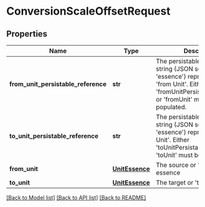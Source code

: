 # ConversionScaleOffsetRequest

## Properties
Name | Type | Description | Notes
------------ | ------------- | ------------- | -------------
**from_unit_persistable_reference** | **str** | The persistable reference string (JSON serialized Unit &#39;essence&#39;) representing toe &#39;from Unit&#39;. Either &#39;fromUnitPersistableReference&#39; or &#39;fromUnit&#39; must be populated. | [optional] 
**to_unit_persistable_reference** | **str** | The persistable reference string (JSON serialized Unit &#39;essence&#39;) representing toe &#39;to Unit&#39;. Either &#39;toUnitPersistableReference&#39; or &#39;toUnit&#39; must be populated. | [optional] 
**from_unit** | [**UnitEssence**](UnitEssence.md) | The source or &#39;from&#39; unit essence | [optional] 
**to_unit** | [**UnitEssence**](UnitEssence.md) | The target or &#39;to&#39; unit essence | [optional] 

[[Back to Model list]](../README.md#documentation-for-models) [[Back to API list]](../README.md#documentation-for-api-endpoints) [[Back to README]](../README.md)


